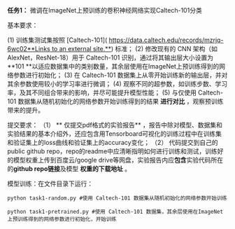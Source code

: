 **任务1：**
微调在ImageNet上预训练的卷积神经网络实现Caltech-101分类

基本要求：

(1) 训练集测试集按照 [Caltech-101]( [https://data.caltech.edu/records/mzrjq-6wc02**Links to an external site.**](https://data.caltech.edu/records/mzrjq-6wc02)) 标准；
(2) 修改现有的 CNN 架构（如AlexNet，ResNet-18）用于 Caltech-101 识别，通过将其输出层大小设置为 **101 **以适应数据集中的类别数量，其余层使用在ImageNet上预训练得到的网络参数进行初始化；
(3) 在 Caltech-101 数据集上从零开始训练新的输出层，并对其余参数使用较小的学习率进行微调；
(4) 观察不同的超参数，如训练步数、学习率，及其不同组合带来的影响，并尽可能提升模型性能；
(5) 与仅使用 Caltech-101 数据集从随机初始化的网络参数开始训练得到的结果  **进行对比** ，观察预训练带来的提升。

提交要求：
（1） ** 仅提交pdf格式的实验报告** ，报告中除对模型、数据集和实验结果的基本介绍外，还应包含用Tensorboard可视化的训练过程中在训练集和验证集上的loss曲线和验证集上的accuracy变化；
（2） 代码提交到自己的public github repo，repo的readme中应清晰指明如何进行训练和测试，训练好的模型权重上传到百度云/google drive等网盘，实验报告内应**包含**实验代码所在的**github repo链接**及模型 **权重的下载地址** 。


模型训练：在文件目录下运行：

```
python task1-random.py #使用 Caltech-101 数据集从随机初始化的网络参数开始训练
```

```
python task1-pretrained.py #使用 Caltech-101 数据集，其余层使用在ImageNet上预训练得到的网络参数进行初始化，开始训练
```

